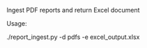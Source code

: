 Ingest PDF reports and return Excel document

Usage: 

  ./report_ingest.py -d pdfs -e excel_output.xlsx
